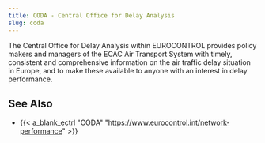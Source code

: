 ```yaml
---
title: CODA - Central Office for Delay Analysis
slug: coda
---
```


The Central Office for Delay Analysis within EUROCONTROL provides policy
makers and managers of the ECAC Air Transport System with timely,
consistent and comprehensive information on the air traffic delay situation
in Europe, and to make these available to anyone with an interest in delay
performance.

## See Also

* {{< a_blank_ectrl "CODA" "https://www.eurocontrol.int/network-performance" >}}
